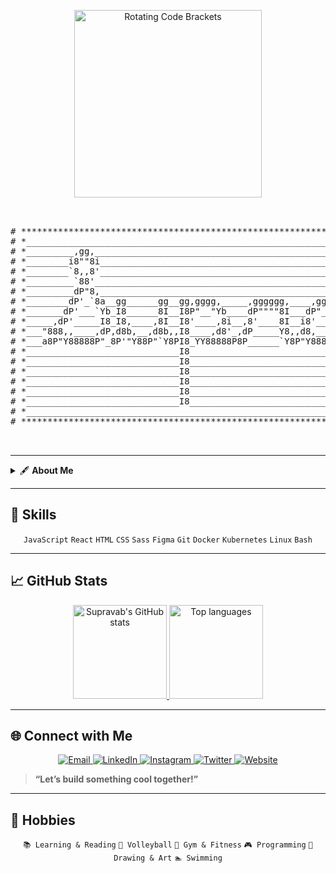 <!-- Top decoration: looping Matrix rain GIF -->
<p align="center">
  <img
    src="https://media4.giphy.com/media/v1.Y2lkPTc5MGI3NjExaG0yZGYxZGx0dXF0ZWlxaHRubmQzbmN6bzl0NW8zdmtyYm80NHk5dCZlcD12MV9pbnRlcm5hbF9naWZfYnlfaWQmY3Q9cw/J2rRnpp1eVWJm8gFjp/giphy.gif"
    alt="Rotating Code Brackets"
    width="300"
  />
</p>



<!-- ASCII art header -->
<pre align="center">


# *********************************************************************************************************
# *_______________________________________________________________________________________________________*
# *_________,gg,__________________________________________________________________________________________*
# *________i8""8i___________________________________________________________________________,dPYb,________*
# *________`8,,8'___________________________________________________________________________IP'`Yb________*
# *_________`88'____________________________________________________________________________I8__8I________*
# *_________dP"8,___________________________________________________________________________I8__8'________*
# *________dP'_`8a__gg______gg__gg,gggg,_____,gggggg,____,gggg,gg_____ggg____gg___,gggg,gg__I8_dP_________*
# *_______dP'___`Yb_I8______8I__I8P"__"Yb____dP""""8I___dP"__"Y8I____d8"Yb___88bgdP"__"Y8I__I8dP___88gg___*
# *_____,dP'_____I8_I8,____,8I__I8'____,8i__,8'____8I__i8'____,8I___dP__I8___8I_i8'____,8I__I8P____8I_____*
# *___"888,,____,dP,d8b,__,d8b,,I8____,d8'_,dP_____Y8,,d8,___,d8b,,dP___I8,_,8I,d8,___,d8b,,d8b,__,8I_____*
# *___a8P"Y88888P"_8P'"Y88P"`Y8PI8_YY88888P8P______`Y8P"Y8888P"`Y88"_____"Y8P"_P"Y8888P"`Y88P'"Y88P"'_____*
# *_____________________________I8________________________________________________________________________*
# *_____________________________I8________________________________________________________________________*
# *_____________________________I8________________________________________________________________________*
# *_____________________________I8________________________________________________________________________*
# *_____________________________I8________________________________________________________________________*
# *_____________________________I8________________________________________________________________________*
# *_______________________________________________________________________________________________________*
# *********************************************************************************************************


</pre>

---

<details>
  <summary>🖋️ <strong>About Me</strong></summary>

Hi! I’m **Supravab**, a constantly learning student, tech enthusiast, programmer, designer, developer, and invention buff. I love building and designing things, diving into new concepts, and tackling tough problems to grow my skills.

**🛠️ Projects & Certificates**  
- Designed CRM, RMS, school, civil-consultancy, IT, and hospital-software websites  
- Built multiple personal portfolio sites & conducted UX research + implementation  
- Completed courses (in-progress/not certified): Harvard CS50P & CS50X, Meta JS, Google UI/UX, Figma  
</details>

---

## 🧰 Skills

<div align="center">
  <!-- Languages -->
  <code>JavaScript</code> <code>React</code> <code>HTML</code> <code>CSS</code> <code>Sass</code>  
  <!-- Design -->
  <code>Figma</code>  
  <!-- Tools -->
  <code>Git</code> <code>Docker</code> <code>Kubernetes</code> <code>Linux</code> <code>Bash</code>
</div>

---

## 📈 GitHub Stats

<div align="center">
  <a href="https://github.com/anuraghazra/github-readme-stats">
    <img height="150" src="https://github-readme-stats.vercel.app/api?username=Supravab&show_icons=true&theme=dark" alt="Supravab's GitHub stats" />
  </a>
  <a href="https://github.com/anuraghazra/github-readme-stats">
    <img height="150" src="https://github-readme-stats.vercel.app/api/top-langs/?username=Supravab&layout=compact&theme=dark" alt="Top languages" />
  </a>
</div>

---

## 🌐 Connect with Me

<p align="center">
  <a href="mailto:supravabparajuli@gmail.com">
    <img alt="Email" src="https://img.shields.io/badge/Email-D14836?style=for-the-badge&logo=gmail&logoColor=white" />
  </a>
  <a href="https://www.linkedin.com/in/supravab-parajuli">
    <img alt="LinkedIn" src="https://img.shields.io/badge/LinkedIn-0A66C2?style=for-the-badge&logo=linkedin&logoColor=white" />
  </a>
  <a href="https://www.instagram.com/supravab_parajuli/">
    <img alt="Instagram" src="https://img.shields.io/badge/Instagram-E4405F?style=for-the-badge&logo=instagram&logoColor=white" />
  </a>
  <a href="https://x.com/SupravabP">
    <img alt="Twitter" src="https://img.shields.io/badge/X-1DA1F2?style=for-the-badge&logo=twitter&logoColor=white" />
  </a>
  <a href="https://www.supravabparajuli.com.np">
    <img alt="Website" src="https://img.shields.io/badge/Portfolio-333333?style=for-the-badge&logo=google-chrome&logoColor=white" />
  </a>
</p>

> **“Let’s build something cool together!”**

---

## 🎨 Hobbies

<div align="center">
  <code>📚 Learning & Reading</code>  
  <code>🏐 Volleyball</code>  
  <code>💪 Gym & Fitness</code>  
  <code>🎮 Programming</code>  
  <code>🎨 Drawing & Art</code>  
  <code>🏊 Swimming</code>
</div>
